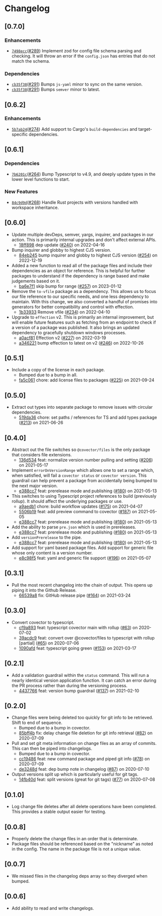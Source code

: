 # Changelog

## \[0.7.0]

### Enhancements

- [`7498ecc`](https://www.github.com/jbolda/covector/commit/7498ecc332efd10a1d6d4b6cd487d2817c9a853d)([#289](https://www.github.com/jbolda/covector/pull/289)) Implement zod for config file schema parsing and checking. It will throw an error if the `config.json` has entries that do not match the schema.

### Dependencies

- [`cb35f38`](https://www.github.com/jbolda/covector/commit/cb35f38287580597539f3c69d748ee330939cf84)([#291](https://www.github.com/jbolda/covector/pull/291)) Bumps `js-yaml` minor to sync on the same version.
- [`cb35f38`](https://www.github.com/jbolda/covector/commit/cb35f38287580597539f3c69d748ee330939cf84)([#291](https://www.github.com/jbolda/covector/pull/291)) Bumps `semver` minor to latest.

## \[0.6.2]

### Enhancements

- [`5b7ab24`](https://www.github.com/jbolda/covector/commit/5b7ab24f3e6b51743bf62711ff761f919467a207)([#274](https://www.github.com/jbolda/covector/pull/274)) Add support to Cargo's `build-dependencies` and target-specific dependencies.

## \[0.6.1]

### Dependencies

- [`7b6201c`](https://www.github.com/jbolda/covector/commit/7b6201c2e7e0d9120610a2a882c0b4523f4ab6dc)([#264](https://www.github.com/jbolda/covector/pull/264)) Bump Typescript to v4.9, and deeply update types in the lower level functions to start.

### New Features

- [`84c9d9d`](https://www.github.com/jbolda/covector/commit/84c9d9dd8f9bfbb0e0116fc5b8bfc1f62fd2b5bd)([#268](https://www.github.com/jbolda/covector/pull/268)) Handle Rust projects with versions handled with workspace inheritance.

## \[0.6.0]

- Update multiple devDeps, semver, yargs, inquirer, and packages in our action. This is primarily internal upgrades and don't affect external APIs.
  - [18ff898](https://www.github.com/jbolda/covector/commit/18ff898a64a0f3677c55d994d22177189700204a) dep update ([#240](https://www.github.com/jbolda/covector/pull/240)) on 2022-04-16
- Bump inquirer and globby to highest CJS version.
  - [84eb245](https://www.github.com/jbolda/covector/commit/84eb2451d0ad0c27c10caa9c516e5d9d61cf7ce0) bump inquirer and globby to highest CJS version ([#254](https://www.github.com/jbolda/covector/pull/254)) on 2022-12-19
- Added a new function to read all of the package files and include their dependencies as an object for reference. This is helpful for further packages to understand if the dependency is range based and make judgements based on it.
  - [ba6e7f1](https://www.github.com/jbolda/covector/commit/ba6e7f1c9ead622844ff1c040fffb67b925f0bcf) skip bump for range ([#257](https://www.github.com/jbolda/covector/pull/257)) on 2023-01-12
- Remove the `to-vfile` package as a dependency. This allows us to focus our file reference to our specific needs, and one less dependency to maintain. With this change, we also converted a handful of promises into generators for better compatibility and control with effection.
  - [1b33933](https://www.github.com/jbolda/covector/commit/1b33933be25094900f647527a82ddba0a08778fe) Remove vfile ([#234](https://www.github.com/jbolda/covector/pull/234)) on 2022-04-10
- Upgrade to `effection` v2. This is primarily an internal improvement, but will enable future features such as fetching from an endpoint to check if a version of a package was published. It also brings an updated dependency to gracefully shutdown windows processes.
  - [a0acf81](https://www.github.com/jbolda/covector/commit/a0acf81b2235ac142233d9c0e416d5e07af3cbb3) Effection v2 ([#227](https://www.github.com/jbolda/covector/pull/227)) on 2022-03-19
  - [a346221](https://www.github.com/jbolda/covector/commit/a346221102075e647693851fd1019d66641f8014) bump effection to latest on v2 ([#246](https://www.github.com/jbolda/covector/pull/246)) on 2022-10-26

## \[0.5.1]

- Include a copy of the license in each package.
  - Bumped due to a bump in all.
  - [fa5c061](https://www.github.com/jbolda/covector/commit/fa5c061830d181ae9a52b183441890a25e07946a) chore: add license files to packages ([#225](https://www.github.com/jbolda/covector/pull/225)) on 2021-09-24

## \[0.5.0]

- Extract out types into separate package to remove issues with circular dependencies.
  - [519da36](https://www.github.com/jbolda/covector/commit/519da362eff5628901a1f640120d39dd8234fdda) chore: set paths / references for TS and add types package ([#213](https://www.github.com/jbolda/covector/pull/213)) on 2021-06-26

## \[0.4.0]

- Abstract out the file switches so `@covector/files` is the only package that considers file extensions.
  - [136d534](https://www.github.com/jbolda/covector/commit/136d5347b09361e70c3bbd9773973938295fa9ac) feat: normalize version number pulling and setting ([#206](https://www.github.com/jbolda/covector/pull/206)) on 2021-05-17
- Implement `errorOnVersionRange` which allows one to set a range which, when satisfied, will fail a `covector status` or `covector version`. This guardrail can help prevent a package from accidentally being bumped to the next major version.
  - [e388cc7](https://www.github.com/jbolda/covector/commit/e388cc7ee98080e33744898737635711f3f30987) feat: prerelease mode and publishing ([#180](https://www.github.com/jbolda/covector/pull/180)) on 2021-05-13
- This switches to using Typescript project references to build (previously rollup). It should affect the underlying packages or use.
  - [a9aedb1](https://www.github.com/jbolda/covector/commit/a9aedb1d5de01972b0576cc339788397e6ad829f) chore: build workflow updates ([#175](https://www.github.com/jbolda/covector/pull/175)) on 2021-04-07
  - [5506b19](https://www.github.com/jbolda/covector/commit/5506b195e176ecec1c49af83cac0f8c490ba845e) feat: add preview command to covector ([#187](https://www.github.com/jbolda/covector/pull/187)) on 2021-05-05
  - [e388cc7](https://www.github.com/jbolda/covector/commit/e388cc7ee98080e33744898737635711f3f30987) feat: prerelease mode and publishing ([#180](https://www.github.com/jbolda/covector/pull/180)) on 2021-05-13
- Add the ability to parse `pre.json` which is used in prereleases.
  - [e388cc7](https://www.github.com/jbolda/covector/commit/e388cc7ee98080e33744898737635711f3f30987) feat: prerelease mode and publishing ([#180](https://www.github.com/jbolda/covector/pull/180)) on 2021-05-13
- Add `versionPrerelease` to the pipe.
  - [e388cc7](https://www.github.com/jbolda/covector/commit/e388cc7ee98080e33744898737635711f3f30987) feat: prerelease mode and publishing ([#180](https://www.github.com/jbolda/covector/pull/180)) on 2021-05-13
- Add support for yaml based package files. Add support for generic file whose only content is a version number.
  - [e8c98f5](https://www.github.com/jbolda/covector/commit/e8c98f5c627e172f56c11d17022f198ca3cb9883) feat: yaml and generic file support ([#196](https://www.github.com/jbolda/covector/pull/196)) on 2021-05-07

## \[0.3.1]

- Pull the most recent changelog into the chain of output. This opens up piping it into the Github Release.
  - [66539a8](https://www.github.com/jbolda/covector/commit/66539a800365ccfb28f95291b066e77114863382) fix: GitHub release pipe ([#164](https://www.github.com/jbolda/covector/pull/164)) on 2021-03-24

## \[0.3.0]

- Convert covector to typescript.
  - [cf9a893](https://www.github.com/jbolda/covector/commit/cf9a8935f244bd47b5614368865cc724f65e8980) feat: typescript covector main with rollup ([#63](https://www.github.com/jbolda/covector/pull/63)) on 2020-07-02
  - [39acdc9](https://www.github.com/jbolda/covector/commit/39acdc9edc1e2fa7e0dcffa38e658810a9b8756e) feat: convert over @covector/files to typescript with rollup \[partial] ([#65](https://www.github.com/jbolda/covector/pull/65)) on 2020-07-06
  - [1090afd](https://www.github.com/jbolda/covector/commit/1090afd46e8a7a2c2cfe9d571be744b79ded86a1) feat: typescript going green ([#153](https://www.github.com/jbolda/covector/pull/153)) on 2021-03-17

## \[0.2.1]

- Add a validation guardrail within the `status` command. This will run a nearly identical version application function. It can catch an error during the PR process rather than during the versioning process.
  - [4437766](https://www.github.com/jbolda/covector/commit/44377667fe7c64207bc84140fb4954b23dc4424f) feat: version bump guardrail ([#137](https://www.github.com/jbolda/covector/pull/137)) on 2021-02-10

## \[0.2.0]

- Change files were being deleted too quickly for git info to be retrieved. Shift to end of sequence.
  - Bumped due to a bump in covector.
  - [85bff4b](https://www.github.com/jbolda/covector/commit/85bff4b146d59a5bc4a093f3e7610d22876d7d0e) fix: delay change file deletion for git info retrieval ([#82](https://www.github.com/jbolda/covector/pull/82)) on 2020-07-09
- Pull and set git meta information on change files as an array of commits. This can then be piped into changelogs.
  - Bumped due to a bump in covector.
  - [cc19486](https://www.github.com/jbolda/covector/commit/cc19486f86b78aec2c719e5dd17a2d72cbc8d450) feat: new command package and piped git info ([#78](https://www.github.com/jbolda/covector/pull/78)) on 2020-07-09
  - [de3248d](https://www.github.com/jbolda/covector/commit/de3248dfd70146392ff65e7065c2125daf527728) feat: dep bump note in changelog ([#87](https://www.github.com/jbolda/covector/pull/87)) on 2020-07-10
- Output versions split up which is particularly useful for git tags.
  - [14fb40d](https://www.github.com/jbolda/covector/commit/14fb40d50891766993d7e69c0c86c2ce3ffd2a8f) feat: split versions (great for git tags) ([#77](https://www.github.com/jbolda/covector/pull/77)) on 2020-07-08

## \[0.1.0]

- Log change file deletes after all delete operations have been completed. This provides a stable output easier for testing.

## \[0.0.8]

- Properly delete the change files in an order that is determinate.
- Package files should be referenced based on the "nickname" as noted in the config. The name in the package file is not a unique value.

## \[0.0.7]

- We missed files in the changelog deps array so they diverged when bumped.

## \[0.0.6]

- Add ability to read and write changelogs.
